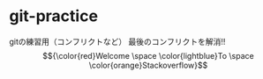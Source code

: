 # git-practice
gitの練習用（コンフリクトなど）
最後のコンフリクトを解消!!
$${\color{red}Welcome \space \color{lightblue}To \space \color{orange}Stackoverflow}$$

